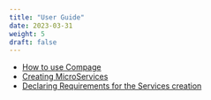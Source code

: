 ```yaml
---
title: "User Guide"
date: 2023-03-31
weight: 5
draft: false
---
```


- [How to use Compage](./1-how-to-use-compage)
- [Creating MicroServices](./2-create-services)
- [Declaring Requirements for the Services creation](./3-configure-services)
